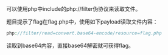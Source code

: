 可以使用php中include的php://filter伪协议来读取文件。

题目提示了flag在flag.php中，使用如下payload读取文件内容：

```php
php://filter/read=convert.base64-encode/resource=flag.php
```

读取到base64内容，直接base64解密就可获得flag。